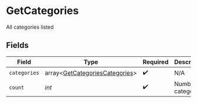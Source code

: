 # GetCategories

All categories listed


## Fields

| Field                                                                            | Type                                                                             | Required                                                                         | Description                                                                      | Example                                                                          |
| -------------------------------------------------------------------------------- | -------------------------------------------------------------------------------- | -------------------------------------------------------------------------------- | -------------------------------------------------------------------------------- | -------------------------------------------------------------------------------- |
| `categories`                                                                     | array<[GetCategoriesCategories](../../models/shared/GetCategoriesCategories.md)> | :heavy_check_mark:                                                               | N/A                                                                              |                                                                                  |
| `count`                                                                          | *int*                                                                            | :heavy_check_mark:                                                               | Number of categories                                                             | 17655                                                                            |